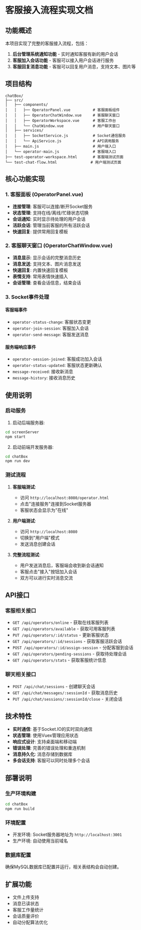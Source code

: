 # 客服接入流程实现文档

## 功能概述

本项目实现了完整的客服接入流程，包括：

1. **后台管理系统通知功能** - 实时通知客服有新的用户会话
2. **客服加入会话功能** - 客服可以接入用户会话进行服务
3. **客服回复消息功能** - 客服可以回复用户消息，支持文本、图片等

## 项目结构

```
chatBox/
├── src/
│   ├── components/
│   │   ├── OperatorPanel.vue          # 客服面板组件
│   │   ├── OperatorChatWindow.vue     # 客服聊天窗口
│   │   ├── OperatorWorkspace.vue      # 客服工作台
│   │   └── ChatWindow.vue             # 用户聊天窗口
│   ├── services/
│   │   ├── SocketService.js           # Socket通信服务
│   │   └── ApiService.js              # API调用服务
│   ├── main.js                        # 用户端入口
│   └── operator-main.js               # 客服端入口
├── test-operator-workspace.html       # 客服端测试页面
└── test-chat-flow.html               # 用户端测试页面
```

## 核心功能实现

### 1. 客服面板 (OperatorPanel.vue)

- **连接管理**: 客服可以连接/断开Socket服务
- **状态管理**: 支持在线/离线/忙碌状态切换
- **会话通知**: 实时显示待处理的用户会话
- **活跃会话**: 管理当前客服的所有活跃会话
- **快速回复**: 提供常用回复模板

### 2. 客服聊天窗口 (OperatorChatWindow.vue)

- **消息显示**: 显示会话的完整消息历史
- **消息发送**: 支持文本、图片消息发送
- **快速回复**: 内置快速回复模板
- **表情支持**: 常用表情快速插入
- **会话管理**: 查看会话信息，结束会话

### 3. Socket事件处理

#### 客服端事件
- `operator-status-change`: 客服状态变更
- `operator-join-session`: 客服加入会话
- `operator-send-message`: 客服发送消息

#### 服务端响应事件
- `operator-session-joined`: 客服成功加入会话
- `operator-status-updated`: 客服状态更新确认
- `message-received`: 接收新消息
- `message-history`: 接收消息历史

## 使用说明

### 启动服务

1. 启动后端服务器:
```bash
cd screenServer
npm start
```

2. 启动前端开发服务器:
```bash
cd chatBox
npm run dev
```

### 测试流程

1. **客服端测试**:
   - 访问 `http://localhost:8080/operator.html`
   - 点击"连接服务"连接到Socket服务器
   - 客服状态会显示为"在线"

2. **用户端测试**:
   - 访问 `http://localhost:8080`
   - 切换到"用户端"模式
   - 发送消息创建会话

3. **完整流程测试**:
   - 用户发送消息后，客服端会收到新会话通知
   - 客服点击"接入"按钮加入会话
   - 双方可以进行实时消息交流

## API接口

### 客服相关接口

- `GET /api/operators/online` - 获取在线客服列表
- `GET /api/operators/available` - 获取可用客服列表
- `PUT /api/operators/:id/status` - 更新客服状态
- `GET /api/operators/:id/sessions` - 获取客服活跃会话
- `POST /api/operators/:id/assign-session` - 分配客服到会话
- `GET /api/operators/pending-sessions` - 获取待处理会话
- `GET /api/operators/stats` - 获取客服统计信息

### 聊天相关接口

- `POST /api/chat/sessions` - 创建聊天会话
- `GET /api/chat/messages/:sessionId` - 获取消息历史
- `PUT /api/chat/sessions/:sessionId/close` - 关闭会话

## 技术特性

- **实时通信**: 基于Socket.IO的实时双向通信
- **状态管理**: 使用Vuex管理应用状态
- **响应式设计**: 支持桌面端和移动端
- **错误处理**: 完善的错误处理和重连机制
- **消息持久化**: 消息存储到数据库
- **多会话支持**: 客服可以同时处理多个会话

## 部署说明

### 生产环境构建

```bash
cd chatBox
npm run build
```

### 环境配置

- 开发环境: Socket服务器地址为 `http://localhost:3001`
- 生产环境: 自动使用当前域名

### 数据库配置

确保MySQL数据库已配置并运行，相关表结构会自动创建。

## 扩展功能

- 文件上传支持
- 消息已读状态
- 客服工作量统计
- 会话质量评价
- 自动分配算法优化